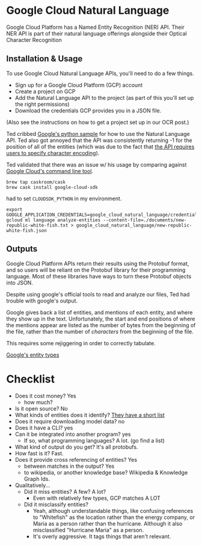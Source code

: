 # Google Cloud Natural Language

Google Cloud Platform has a Named Entity Recognition (NER) API.  Their NER API is part of their natural language offerings alongside their Optical Character Recognition

## Installation & Usage

To use Google Cloud Natural Language APIs, you'll need to do a few things.

- Sign up for a Google Cloud Platform (GCP) account
- Create a project on GCP
- Add the Natural Language API to the project (as part of this you'll set up the right permissions)
- Download the credentials GCP provides you in a JSON file.

(Also see the instructions on how to get a project set up in our OCR post.)

Ted cribbed [Google's python sample](https://cloud.google.com/natural-language/docs/analyzing-entities#language-entities-string-python) for how to use the Natural Language API.  Ted also got annoyed that the API was consistently returning -1 for the position of all of the entities (which was due to the fact that [the API requires users to specify character encoding](https://stackoverflow.com/questions/52545026/begin-offset-is-set-to-1-google-natural-language-api-entity-extraction?rq=1)).

Ted validated that there was an issue w/ his usage by comparing against [Google Cloud's command line tool](https://cloud.google.com/natural-language/docs/quickstart).

```
brew tap caskroom/cask
brew cask install google-cloud-sdk
```

had to set `CLOUDSDK_PYTHON` in my environment.

```
export GOOGLE_APPLICATION_CREDENTIALS=google_cloud_natural_language/credentials.json 
gcloud ml language analyze-entities --content-file=./documents/new-republic-white-fish.txt > google_cloud_natural_language/new-republic-white-fish.json
```

## Outputs

Google Cloud Platform APIs return their results using the Protobuf format, and so users will be reliant on the Protobuf library for their programming language.  Most of these libraries have ways to turn these Protobuf objects into JSON.

Despite using google's official tools to read and analyze our files, Ted had trouble with google's output.

Google gives back a list of entities, and mentions of each entity, and where they show up in the text.  Unfortunately, the start and end positions of where the mentions appear are listed as the number of bytes from the beginning of the file, rather than the number of _characters_ from the beginning of the file.

This requires some rejiggering in order to correctly tabulate.

[Google's entity types][google_entity_types]

# Checklist

- Does it cost money?  Yes
    - how much?
- Is it open source?  No
- What kinds of entities does it identify? [They have a short list][google_entity_types]
- Does it require downloading model data? no
- Does it have a CLI? yes
- Can it be integrated into another program? yes
    - If so, what programming languages? A lot.  (go find a list)
- What kind of output do you get? It's all protobufs.
- How fast is it? Fast.
- Does it provide cross referencing of entities? Yes
    - between matches in the output? Yes
    - to wikipedia, or another knowledge base? Wikipedia & Knowledge Graph Ids.
- Qualitatively...
    - Did it miss entities?  A few?  A lot?
        - Even with relatively few types, GCP matches A LOT
    - Did it misclassify entities?
        - Yeah, although understandable things, like confusing references to "Whitefish" as the location rather than the energy company, or Maria as a person rather than the hurricane.  Although it also misclassified "Hurricane Maria" as a person.
        - It's overly aggressive.  It tags things that aren't relevant.

[google_entity_types]: https://cloud.google.com/natural-language/docs/reference/rest/v1/Entity#Type